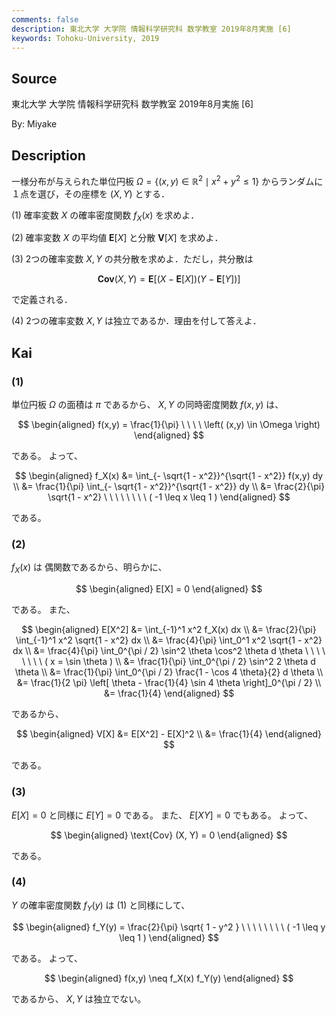 ```yaml
---
comments: false
description: 東北大学 大学院 情報科学研究科 数学教室 2019年8月実施 [6]
keywords: Tohoku-University, 2019
---
```


## **Source**
東北大学 大学院 情報科学研究科 数学教室 2019年8月実施 \[6\]

By: Miyake

## **Description**
一様分布が与えられた単位円板 $\Omega = \{(x,y) \in \mathbb{R}^2 \mid x^2+y^2 \le 1\}$ からランダムに１点を選び，その座標を $(X,Y)$ とする．

(1) 確率変数 $X$ の確率密度関数 $f_X(x)$ を求めよ．

(2) 確率変数 $X$ の平均値 $\boldsymbol{E}[X]$ と分散 $\boldsymbol{V}[X]$ を求めよ．

(3) 2つの確率変数 $X,Y$ の共分散を求めよ．ただし，共分散は

$$
\boldsymbol{Cov}(X, Y) = \boldsymbol{E}[(X - \boldsymbol{E}[X])(Y - \boldsymbol{E}[Y])]
$$

で定義される．

(4) 2つの確率変数 $X,Y$ は独立であるか．理由を付して答えよ．

## **Kai**
### (1)
単位円板 $\Omega$ の面積は $\pi$ であるから、
$X, Y$ の同時密度関数 $f(x,y)$ は、

$$
\begin{aligned}
f(x,y) = \frac{1}{\pi}
\ \ \ \ 
\left( (x,y) \in \Omega \right)
\end{aligned}
$$

である。
よって、

$$
\begin{aligned}
f_X(x)
&= \int_{- \sqrt{1 - x^2}}^{\sqrt{1 - x^2}} f(x,y) dy
\\
&= \frac{1}{\pi} \int_{- \sqrt{1 - x^2}}^{\sqrt{1 - x^2}} dy
\\
&= \frac{2}{\pi} \sqrt{1 - x^2}
\ \ \ \ \ \ \ \ 
( -1 \leq x \leq 1 )
\end{aligned}
$$

である。

### (2)
$f_X(x)$ は 偶関数であるから、明らかに、

$$
\begin{aligned}
E[X] = 0
\end{aligned}
$$

である。
また、

$$
\begin{aligned}
E[X^2]
&=
\int_{-1}^1 x^2 f_X(x) dx
\\
&=
\frac{2}{\pi} \int_{-1}^1 x^2 \sqrt{1 - x^2} dx
\\
&=
\frac{4}{\pi} \int_0^1 x^2 \sqrt{1 - x^2} dx
\\
&=
\frac{4}{\pi} \int_0^{\pi / 2} \sin^2 \theta \cos^2 \theta d \theta
\ \ \ \ \ \ \ \ 
( x = \sin \theta )
\\
&=
\frac{1}{\pi} \int_0^{\pi / 2} \sin^2 2 \theta d \theta
\\
&=
\frac{1}{\pi} \int_0^{\pi / 2} \frac{1 - \cos 4 \theta}{2} d \theta
\\
&=
\frac{1}{2 \pi} \left[ \theta - \frac{1}{4} \sin 4 \theta \right]_0^{\pi / 2}
\\
&=
\frac{1}{4}
\end{aligned}
$$

であるから、

$$
\begin{aligned}
V[X]
&= E[X^2] - E[X]^2
\\
&=
\frac{1}{4}
\end{aligned}
$$

である。

### (3)
$E[X] = 0$ と同様に $E[Y] = 0$ である。
また、 $E[XY] = 0$ でもある。
よって、

$$
\begin{aligned}
\text{Cov} (X, Y) = 0
\end{aligned}
$$

である。

### (4)
$Y$ の確率密度関数 $f_Y(y)$ は (1) と同様にして、

$$
\begin{aligned}
f_Y(y) = \frac{2}{\pi} \sqrt{ 1 - y^2 }
\ \ \ \ \ \ \ \ 
( -1 \leq y \leq 1 )
\end{aligned}
$$

である。
よって、

$$
\begin{aligned}
f(x,y) \neq f_X(x) f_Y(y)
\end{aligned}
$$

であるから、 $X,Y$ は独立でない。